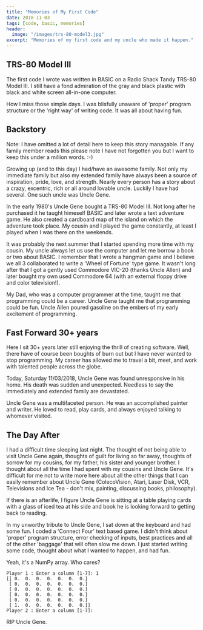 ```yaml
---
title: "Memories of My First Code"
date: 2018-11-03
tags: [code, basic, memories]
header:
  image: "/images/trs-80-model3.jpg"
excerpt: "Memories of my first code and my uncle who made it happen."
---
```


## TRS-80 Model III
The first code I wrote was written in BASIC on a Radio Shack Tandy TRS-80 Model III.  I still have a fond admiration of the gray and black plastic with black and white screen all-in-one computer.

How I miss those simple days.  I was blisfully unaware of 'proper' program structure or the 'right way' of writing code.  It was all about having fun.

## Backstory
Note: I have omitted a lot of detail here to keep this story managable.  If any family member reads this please note I have not forgotten you but I want to keep this under a million words. :-)

Growing up (and to this day) I had/have an awesome family.  Not only my immediate family but also my extended family have always been a source of inspiration, pride, love, and strength.  Nearly every person has a story about a crazy, excentric, rich or all around lovable uncle.  Luckily I have had several.  One such uncle was Uncle Gene.

In the early 1980's Uncle Gene bought a TRS-80 Model III.  Not long after he purchased it he taught himeself BASIC and later wrote a text adventure game.  He also created a cardboard map of the island on which the adventure took place.  My cousin and I played the game constantly, at least I played when I was there on the weekends.

It was probably the next summer that I started spending more time with my cousin.  My uncle always let us use the computer and let me borrow a book or two about BASIC.  I remember that I wrote a hangman game and I believe we all 3 collaborated to write a 'Wheel of Fortune' type game.  It wasn't long after that I got a gently used Commodore VIC-20 (thanks Uncle Allen) and later bought my own used Commodore 64 (with an external floppy drive and color television!).

My Dad, who was a computer programmer at the time, taught me that programming could be a career.  Uncle Gene taught me that programming could be fun.  Uncle Allen poured gasoline on the embers of my early excitement of programming.

## Fast Forward 30+ years
Here I sit 30+ years later still enjoying the thrill of creating software.  Well, there have of course been boughts of burn out but I have never wanted to stop programming.  My career has allowed me to travel a bit, meet, and work with talented people across the globe.

Today, Saturday 11/03/2018, Uncle Gene was found unresponsive in his home.  His death was sudden and unexpected.  Needless to say the immediately and extended family are devastated.

Uncle Gene was a multifaceted person.  He was an accomplished painter and writer.  He loved to read, play cards, and always enjoyed talking to whomever visited.

## The Day After
I had a difficult time sleeping last night.  The thought of not being able to visit Uncle Gene again, thoughts of guilt for living so far away, thoughts of sorrow for my cousins, for my father, his sister and younger brother.  I thought about all the time I had spent with my cousins and Uncle Gene.  It's difficult for me not to write more here about all the other things that I can easily remember about Uncle Gene (ColecoVision, Atari, Laser Disk, VCR, Televisions and Ice Tea - don't mix, painting, discussing books, philosophy).

If there is an afterlife, I figure Uncle Gene is sitting at a table playing cards with a glass of iced tea at his side and book he is looking forward to getting back to reading.

In my unworthy tribute to Uncle Gene, I sat down at the keyboard and had some fun.  I coded a 'Connect Four' text based game.  I didn't think about 'proper' program structure, error checking of inputs, best practices and all of the other 'baggage' that will often slow me down.  I just started writing some code, thought about what I wanted to happen, and had fun.

Yeah, it's a NumPy array. Who cares?

```
Player 1 : Enter a column [1-7]: 1
[[ 0.  0.  0.  0.  0.  0.  0.]
 [ 0.  0.  0.  0.  0.  0.  0.]
 [ 0.  0.  0.  0.  0.  0.  0.]
 [ 0.  0.  0.  0.  0.  0.  0.]
 [ 0.  0.  0.  0.  0.  0.  0.]
 [ 1.  0.  0.  0.  0.  0.  0.]]
Player 2 : Enter a column [1-7]:
```

RIP Uncle Gene.

